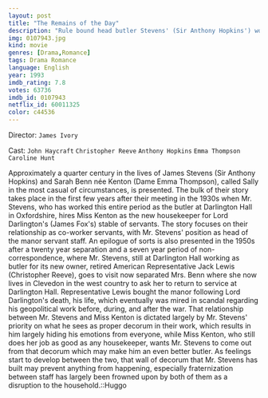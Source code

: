 ```yaml
---
layout: post
title: "The Remains of the Day"
description: "Rule bound head butler Stevens' (Sir Anthony Hopkins') world of manners and decorum in the household he maintains is tested by the arrival of housekeeper Miss Kenton (Dame Emma Thompson), who falls in love with him in pre-World War II Britain. The possibility of romance and his master's cultivation of ties with the Nazi cause challenge his carefully maintained veneer of servitude..."
img: 0107943.jpg
kind: movie
genres: [Drama,Romance]
tags: Drama Romance 
language: English
year: 1993
imdb_rating: 7.8
votes: 63736
imdb_id: 0107943
netflix_id: 60011325
color: c44536
---
```

Director: `James Ivory`  

Cast: `John Haycraft` `Christopher Reeve` `Anthony Hopkins` `Emma Thompson` `Caroline Hunt` 

Approximately a quarter century in the lives of James Stevens (Sir Anthony Hopkins) and Sarah Benn née Kenton (Dame Emma Thompson), called Sally in the most casual of circumstances, is presented. The bulk of their story takes place in the first few years after their meeting in the 1930s when Mr. Stevens, who has worked this entire period as the butler at Darlington Hall in Oxfordshire, hires Miss Kenton as the new housekeeper for Lord Darlington's (James Fox's) stable of servants. The story focuses on their relationship as co-worker servants, with Mr. Stevens' position as head of the manor servant staff. An epilogue of sorts is also presented in the 1950s after a twenty year separation and a seven year period of non-correspondence, where Mr. Stevens, still at Darlington Hall working as butler for its new owner, retired American Representative Jack Lewis (Christopher Reeve), goes to visit now separated Mrs. Benn where she now lives in Clevedon in the west country to ask her to return to service at Darlington Hall. Representative Lewis bought the manor following Lord Darlington's death, his life, which eventually was mired in scandal regarding his geopolitical work before, during, and after the war. That relationship between Mr. Stevens and Miss Kenton is dictated largely by Mr. Stevens' priority on what he sees as proper decorum in their work, which results in him largely hiding his emotions from everyone, while Miss Kenton, who still does her job as good as any housekeeper, wants Mr. Stevens to come out from that decorum which may make him an even better butler. As feelings start to develop between the two, that wall of decorum that Mr. Stevens has built may prevent anything from happening, especially fraternization between staff has largely been frowned upon by both of them as a disruption to the household.::Huggo